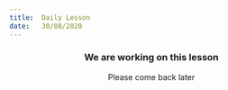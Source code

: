 ```yaml
---
title:  Daily Lesson
date:   30/08/2020
---
```


### <center>We are working on this lesson</center>
<center>Please come back later</center>